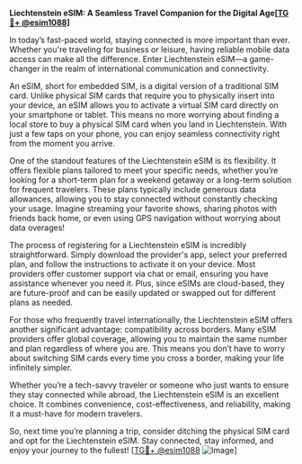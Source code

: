 **Liechtenstein eSIM: A Seamless Travel Companion for the Digital Age[[TG💪+ @esim1088](https://t.me/s/esim1088)]**

In today’s fast-paced world, staying connected is more important than ever. Whether you're traveling for business or leisure, having reliable mobile data access can make all the difference. Enter Liechtenstein eSIM—a game-changer in the realm of international communication and connectivity.

An eSIM, short for embedded SIM, is a digital version of a traditional SIM card. Unlike physical SIM cards that require you to physically insert into your device, an eSIM allows you to activate a virtual SIM card directly on your smartphone or tablet. This means no more worrying about finding a local store to buy a physical SIM card when you land in Liechtenstein. With just a few taps on your phone, you can enjoy seamless connectivity right from the moment you arrive.

One of the standout features of the Liechtenstein eSIM is its flexibility. It offers flexible plans tailored to meet your specific needs, whether you’re looking for a short-term plan for a weekend getaway or a long-term solution for frequent travelers. These plans typically include generous data allowances, allowing you to stay connected without constantly checking your usage. Imagine streaming your favorite shows, sharing photos with friends back home, or even using GPS navigation without worrying about data overages!

The process of registering for a Liechtenstein eSIM is incredibly straightforward. Simply download the provider's app, select your preferred plan, and follow the instructions to activate it on your device. Most providers offer customer support via chat or email, ensuring you have assistance whenever you need it. Plus, since eSIMs are cloud-based, they are future-proof and can be easily updated or swapped out for different plans as needed.

For those who frequently travel internationally, the Liechtenstein eSIM offers another significant advantage: compatibility across borders. Many eSIM providers offer global coverage, allowing you to maintain the same number and plan regardless of where you are. This means you don’t have to worry about switching SIM cards every time you cross a border, making your life infinitely simpler.

Whether you’re a tech-savvy traveler or someone who just wants to ensure they stay connected while abroad, the Liechtenstein eSIM is an excellent choice. It combines convenience, cost-effectiveness, and reliability, making it a must-have for modern travelers.

So, next time you’re planning a trip, consider ditching the physical SIM card and opt for the Liechtenstein eSIM. Stay connected, stay informed, and enjoy your journey to the fullest! [[TG💪+ @esim1088](https://t.me/s/esim1088) ![Image](https://i.postimg.cc/Y0z9fWf4/image.png)]